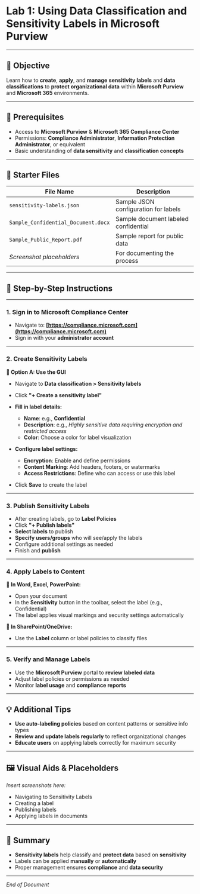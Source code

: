 # **Lab 1: Using Data Classification and Sensitivity Labels in Microsoft Purview**

---

## 🎯 **Objective**

Learn how to **create**, **apply**, and **manage** **sensitivity labels** and **data classifications** to **protect organizational data** within **Microsoft Purview** and **Microsoft 365** environments.

---

## 📝 **Prerequisites**

- Access to **Microsoft Purview** & **Microsoft 365 Compliance Center**  
- Permissions: **Compliance Administrator**, **Information Protection Administrator**, or equivalent  
- Basic understanding of **data sensitivity** and **classification concepts**

---

## 📂 **Starter Files**

| **File Name** | **Description** |
| -------------- | --------------- |
| `sensitivity-labels.json` | Sample JSON configuration for labels |
| `Sample_Confidential_Document.docx` | Sample document labeled confidential |
| `Sample_Public_Report.pdf` | Sample report for public data |
| *Screenshot placeholders* | For documenting the process |

---

## 🚀 **Step-by-Step Instructions**

---

### **1. Sign in to Microsoft Compliance Center**

- Navigate to: **[https://compliance.microsoft.com](https://compliance.microsoft.com)**  
- Sign in with your **administrator account**

---

### **2. Create Sensitivity Labels**

**🔹 Option A: Use the GUI**

- Navigate to **Data classification > Sensitivity labels**  
- Click **"+ Create a sensitivity label"**  
- **Fill in label details:**
  - **Name**: e.g., **Confidential**  
  - **Description**: e.g., *Highly sensitive data requiring encryption and restricted access*  
  - **Color**: Choose a color for label visualization

- **Configure label settings:**
  - **Encryption**: Enable and define permissions
  - **Content Marking**: Add headers, footers, or watermarks
  - **Access Restrictions**: Define who can access or use this label

- Click **Save** to create the label

---

### **3. Publish Sensitivity Labels**

- After creating labels, go to **Label Policies**  
- Click **"+ Publish labels"**  
- **Select labels** to publish  
- **Specify users/groups** who will see/apply the labels  
- Configure additional settings as needed  
- Finish and **publish**

---

### **4. Apply Labels to Content**

**🔹 In Word, Excel, PowerPoint:**

- Open your document  
- In the **Sensitivity** button in the toolbar, select the label (e.g., Confidential)  
- The label applies visual markings and security settings automatically

**🔹 In SharePoint/OneDrive:**

- Use the **Label** column or label policies to classify files

---

### **5. Verify and Manage Labels**

- Use the **Microsoft Purview** portal to **review labeled data**  
- Adjust label policies or permissions as needed  
- Monitor **label usage** and **compliance reports**

---

## 💡 **Additional Tips**

- **Use auto-labeling policies** based on content patterns or sensitive info types  
- **Review and update labels regularly** to reflect organizational changes  
- **Educate users** on applying labels correctly for maximum security

---

## 🖼️ **Visual Aids & Placeholders**

*Insert screenshots here:*

- Navigating to Sensitivity Labels  
- Creating a label  
- Publishing labels  
- Applying labels in documents

---

## 📝 **Summary**

- **Sensitivity labels** help classify and **protect data** based on **sensitivity**  
- Labels can be applied **manually** or **automatically**  
- Proper management ensures **compliance** and **data security**

---

*End of Document*
